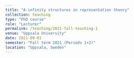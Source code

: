 ```yaml
---
title: "A-infinity structures in representation theory"
collection: teaching
type: "PhD course"
role: "Lecturer"
permalink: /teaching/2021-fall-teaching-1
venue: "Uppsala University"
date: 2021-09-01
semester: "Fall term 2021 (Periods 1+2)"
location: "Uppsala, Sweden"
---
```

